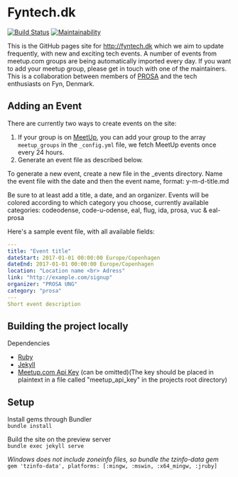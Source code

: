 # Fyntech.dk
[![Build Status](https://travis-ci.org/fyntech/fyntech.svg?branch=master)](https://travis-ci.org/fyntech/fyntech) [![Maintainability](https://api.codeclimate.com/v1/badges/8f371b40ab2fda789abf/maintainability)](https://codeclimate.com/github/fyntech/fyntech/maintainability)

This is the GitHub pages site for http://fyntech.dk which we aim to update frequently, with new and exciting tech events. A number of events from meetup.com groups are being automatically imported every day. If you want to add your meetup group, please get in touch with one of the maintainers.
This is a collaboration between members of [PROSA](http://prosa.dk) and the tech enthusiasts on Fyn, Denmark.  

## Adding an Event
There are currently two ways to create events on the site:
1. If your group is on [MeetUp](http://meetup.com), you can add your group to the array `meetup_groups` in the `_config.yml` file, we fetch MeetUp events once every 24 hours.
2. Generate an event file as described below.

To generate a new event, create a new file in the _events directory. 
Name the event file with the date and then the event name, format: y-m-d-title.md

Be sure to at least add a title, a date, and an organizer.
Events will be colored according to which category you choose, currently available categories:
codeodense, code-u-odense, eal, flug, ida, prosa, vuc & eal-prosa

Here's a sample event file, with all available fields:
```yaml
---
title: "Event title"
dateStart: 2017-01-01 00:00:00 Europe/Copenhagen
dateEnd: 2017-01-01 00:00:00 Europe/Copenhagen
location: "Location name <br> Adress"
link: "http://example.com/signup"
organizer: "PROSA UNG"
category: "prosa"
---
Short event description
```

## Building the project locally
Dependencies
* [Ruby](https://www.ruby-lang.org/en/)
* [Jekyll](https://jekyllrb.com/)
* [Meetup.com Api Key](www.meetup.com/meetup_api/key/) (can be omitted)(The key should be placed in plaintext in a file called "meetup_api_key" in the projects root directory)

## Setup
Install gems through Bundler  
`bundle install`

Build the site on the preview server  
`bundle exec jekyll serve`

_Windows does not include zoneinfo files, so bundle the tzinfo-data gem_  
`gem 'tzinfo-data', platforms: [:mingw, :mswin, :x64_mingw, :jruby]`